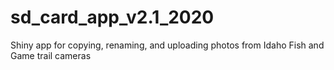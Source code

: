 # sd_card_app_v2.1_2020
Shiny app for copying, renaming, and uploading photos from Idaho Fish and Game trail cameras
